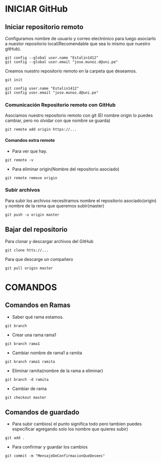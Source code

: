 # INICIAR GitHub
## Iniciar repositorio remoto
Configuramos nombre de usuario y correo electrónico para luego asociarlo a nuestor repositorio local(Recomendable que sea lo mismo que nuestro gitHub).
```
git config --global user.name "Estalin1412"
git config --global user.email "jose.munoz.d@uni.pe"
```
Creamos nuestro repositorio remoto en la carpeta que deseamos.
```
git init
```
```
git config user.name "Estalin1412"
git config user.email "jose.munoz.d@uni.pe"
```
### Comunicación Repositorio remoto con GitHub
Asociamos nuestro repositorio remoto con git (El nombre origin lo puedes cambiar, pero no olvidar con que nombre se guarda)
```
git remote add origin https://...

```
#### Comandos extra remote
* Para ver que hay.
```
git remote -v 
```
* Para eliminar origin(Nombre del repositorio asociado)

```
git remote remove origin
```
### Subir archivos

Para subir los archivos necesitramos nombre el repositorio asociado(origin) y nombre de la rema que queremos subir(master)
```
git push -u origin master
```
## Bajar del repositorio
Para clonar y descargar archivos del GitHub
```
git clone htts://...
```
Para que descarge un compañero
```
git pull origin master
```
# COMANDOS
## Comandos en Ramas
* Saber qué rama estamos.
```
git branch
```

* Crear una rama rama1
```
git branch rama1
```
* Cambiar nombre de rama1 a ramita
```
git branch rama1 ramita
```
* Eliminar ramita(nombre de la rama a eliminar)
```
git branch -d ramita 
```
* Cambiar de rama
```
git checkout master
```
## Comandos de guardado
* Para subir cambios( el punto significa todo pero tambien puedes especificar agregando solo los nombre que quieres subir)
```
git add .
```
* Para confirmar y guardar los cambios
```
git commit -m "MensajeDeConfirmacionQueDesees"
```